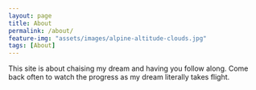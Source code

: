 ```yaml
---
layout: page
title: About
permalink: /about/
feature-img: "assets/images/alpine-altitude-clouds.jpg"
tags: [About]
---
```


This site is about chaising my dream and having you follow along. Come back often to watch the progress as my dream literally takes flight.

